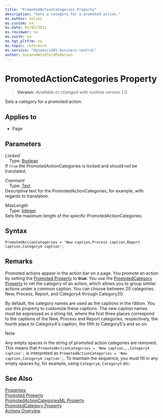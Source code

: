 ```yaml
---
title: "PromotedActionCategories Property"
description: "Sets a category for a promoted action."
ms.author: solsen
ms.custom: na
ms.date: 03/03/2022
ms.reviewer: na
ms.suite: na
ms.tgt_pltfrm: na
ms.topic: reference
ms.service: "dynamics365-business-central"
author: SusanneWindfeldPedersen
---
```

[//]: # (START>DO_NOT_EDIT)
[//]: # (IMPORTANT:Do not edit any of the content between here and the END>DO_NOT_EDIT.)
[//]: # (Any modifications should be made in the .xml files in the ModernDev repo.)
# PromotedActionCategories Property
> **Version**: _Available or changed with runtime version 1.0._

Sets a category for a promoted action.

## Applies to
-   Page

[//]: # (IMPORTANT: END>DO_NOT_EDIT)


## Parameters

*Locked*  
&emsp;Type: [Boolean](../methods-auto/boolean/boolean-data-type.md)  
If `true` the PromotedActionCategories is locked and should not be translated.  

*Comment*  
&emsp;Type: [Text](../methods-auto/text/text-data-type.md)  
Descriptive text for the PromotedActionCategories, for example, with regards to translation.

*MaxLength*  
&emsp;Type: [Integer](../methods-auto/integer/integer-data-type.md)  
Sets the maximum length of the specific PromotedActionCategories.

## Syntax

```AL
PromotedActionCategories = 'New caption,Process caption,Report caption,Category4 caption';
```
 
## Remarks  

Promoted actions appear in the action bar on a page. You promote an action by setting the [Promoted Property](devenv-promoted-property.md) to **true**. You use the  [PromotedCategory Property](devenv-promotedcategory-property.md) to set the category of an action, which allows you to group similar actions under a common caption. You can choose between 20 categories: New, Process, Report, and Category4 through Category20.

By default, the category names are used as the captions in the ribbon. You use this property to customize these captions. The new caption names must be expressed as a string list, where the first three places correspond to the captions of the New, Process and Report categories, respectively, the fourth place to Category4's caption, the fifth to Category5's and so on.

> [!NOTE]  
> Any empty spaces in the string of promoted action categories are removed. This means that `PromotedActionCategories = 'New caption,,,Category4 caption';` is interpreted as `PromotedActionCategories = 'New caption,Category4 caption';`. To maintain the sequence, you must fill in any empty spaces by, for example, using `Category4`, `Category5` etc.

## See Also  

[Properties](devenv-properties.md)  
[Promoted Property](devenv-promoted-property.md)  
[PromotedActionCategoriesML Property](devenv-promotedactioncategoriesml-property.md)  
[PromotedCategory Property](devenv-promotedcategory-property.md)  
[Actions Overview](../devenv-actions-overview.md)  
